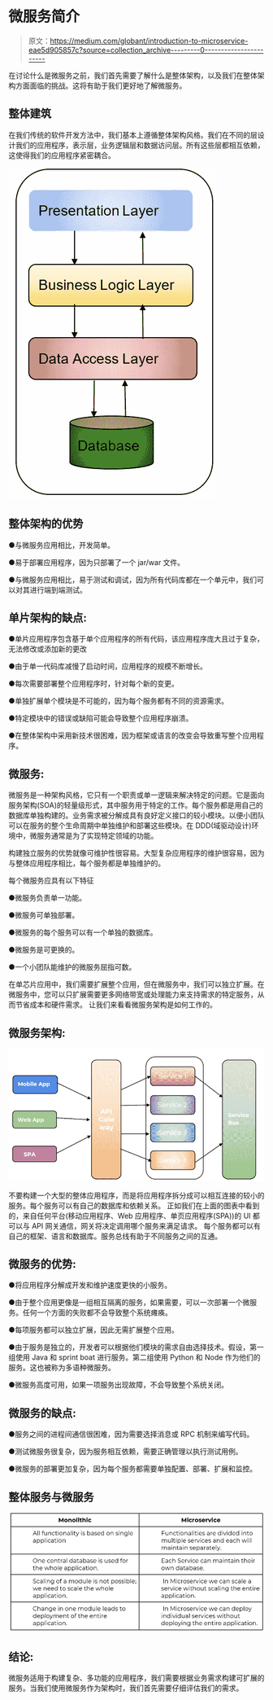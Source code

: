 # 微服务简介

> 原文：<https://medium.com/globant/introduction-to-microservice-eae5d905857c?source=collection_archive---------0----------------------->

在讨论什么是微服务之前，我们首先需要了解什么是整体架构，以及我们在整体架构方面面临的挑战。这将有助于我们更好地了解微服务。

## 整体建筑

在我们传统的软件开发方法中，我们基本上遵循整体架构风格。我们在不同的层设计我们的应用程序，表示层，业务逻辑层和数据访问层。所有这些层都相互依赖，这使得我们的应用程序紧密耦合。

![](img/7c1cceb40dbeef2bf34e3b1ece3c9335.png)

## 整体架构的优势

●与微服务应用相比，开发简单。

●易于部署应用程序，因为只部署了一个 jar/war 文件。

●与微服务应用相比，易于测试和调试，因为所有代码库都在一个单元中，我们可以对其进行端到端测试。

## 单片架构的缺点:

●单片应用程序包含基于单个应用程序的所有代码，该应用程序庞大且过于复杂，无法修改或添加新的更改

●由于单一代码库减慢了启动时间，应用程序的规模不断增长。

●每次需要部署整个应用程序时，针对每个新的变更。

●单独扩展单个模块是不可能的，因为每个服务都有不同的资源需求。

●特定模块中的错误或缺陷可能会导致整个应用程序崩溃。

●在整体架构中采用新技术很困难，因为框架或语言的改变会导致重写整个应用程序。

## 微服务:

微服务是一种架构风格，它只有一个职责或单一逻辑来解决特定的问题。它是面向服务架构(SOA)的轻量级形式，其中服务用于特定的工作。每个服务都是用自己的数据库单独构建的。业务需求被分解成具有良好定义接口的较小模块。以便小团队可以在服务的整个生命周期中单独维护和部署这些模块。在 DDD(域驱动设计)环境中，微服务通常是为了实现特定领域的功能。

构建独立服务的优势就像可维护性很容易。大型复杂应用程序的维护很容易，因为与整体应用程序相比，每个服务都是单独维护的。

每个微服务应具有以下特征

●微服务负责单一功能。

●微服务可单独部署。

●微服务的每个服务可以有一个单独的数据库。

●微服务是可更换的。

●一个小团队能维护的微服务屈指可数。

在单芯片应用中，我们需要扩展整个应用，但在微服务中，我们可以独立扩展。在微服务中，您可以只扩展需要更多网络带宽或处理能力来支持需求的特定服务，从而节省成本和硬件需求。
让我们来看看微服务架构是如何工作的。

## 微服务架构:

![](img/ea3eebc329749f574373c7a8d0667844.png)

不要构建一个大型的整体应用程序，而是将应用程序拆分成可以相互连接的较小的服务。每个服务可以有自己的数据库和依赖关系。
正如我们在上面的图表中看到的，来自任何平台(移动应用程序、Web 应用程序、单页应用程序(SPA))的 UI 都可以与 API 网关通信，网关将决定调用哪个服务来满足请求。
每个服务都可以有自己的框架、语言和数据库。服务总线有助于不同服务之间的互通。

## 微服务的优势:

●将应用程序分解成开发和维护速度更快的小服务。

●由于整个应用更像是一组相互隔离的服务，如果需要，可以一次部署一个微服务。任何一个方面的失败都不会导致整个系统瘫痪。

●每项服务都可以独立扩展，因此无需扩展整个应用。

●由于服务是独立的，开发者可以根据他们模块的需求自由选择技术。假设，第一组使用 Java 和 sprint boat 进行服务。第二组使用 Python 和 Node 作为他们的服务。这也被称为多语种微服务。

●微服务高度可用，如果一项服务出现故障，不会导致整个系统关闭。

## 微服务的缺点:

●服务之间的进程间通信很困难，因为需要选择消息或 RPC 机制来编写代码。

●测试微服务很复杂，因为服务相互依赖，需要正确管理以执行测试用例。

●微服务的部署更加复杂，因为每个服务都需要单独配置、部署、扩展和监控。

## 整体服务与微服务

![](img/895f65e8b4fcc0a352d8788744b47dee.png)

## 结论:

微服务适用于构建复杂、多功能的应用程序，我们需要根据业务需求构建可扩展的服务。当我们使用微服务作为架构时，我们首先需要仔细评估我们的需求。